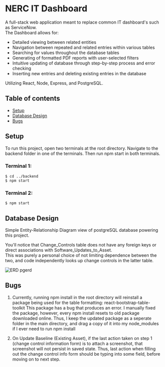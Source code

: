 # NERC IT Dashboard
A full-stack web application meant to replace common IT dashboard's such as ServiceNow.  
The Dashboard allows for:
- Detailed viewing between related entities
- Navigation between repeated and related entries within various tables
- Searching for values throughout the database tables
- Generating of formatted PDF reports with user-selected filters
- Intuitive updating of database through step-by-step process and error checking
- Inserting new entries and deleting existing entries in the database
     
Utilizing React, Node, Express, and PostgreSQL.  


## Table of contents
* [Setup](#setup)
* [Database Design](#database-design)
* [Bugs](#bugs)
	
	
## Setup
To run this project, open two terminals at the root directory.
Navigate to the backend folder in one of the terminals.
Then run npm start in both terminals.

### Terminal 1:
```
$ cd ../backend
$ npm start
```

### Terminal 2:
```
$ npm start
```


## Database Design
Simple Entity-Relationship Diagram view of postgreSQL database powering this project.  
  
You'll notice that Change_Controls table does not have any foreign keys or direct associations with Software_Updates_to_Asset.  
This was purely a personal choice of not limiting dependence between the two, and code independently looks up change controls in the latter table.

![ERD pgerd](https://github.com/al70023/NERC-Dashboard-Demo/assets/87347668/7f97d298-b664-444d-9e34-a2cebe796fcf)


## Bugs
1. Currently, running npm install in the root directory will reinstall a package being used for the table formatting: react-bootstrap-table-toolkit
   This package has a bug that produces an error. I manually fixed the package, however, every npm install resets to old package downloaded online.
   Thus, I keep the updated package as a seperate folder in the main directory, and drag a copy of it into my node_modules if I ever need to run npm install

2. On Update Baseline (Existing Asset), if the last action taken on step 1 (change control information form) is to attach a screenshot, that screenshot will not persist in saved state.
   Thus, last action when filling out the change control info form should be typing into some field, before moving on to next step.   
